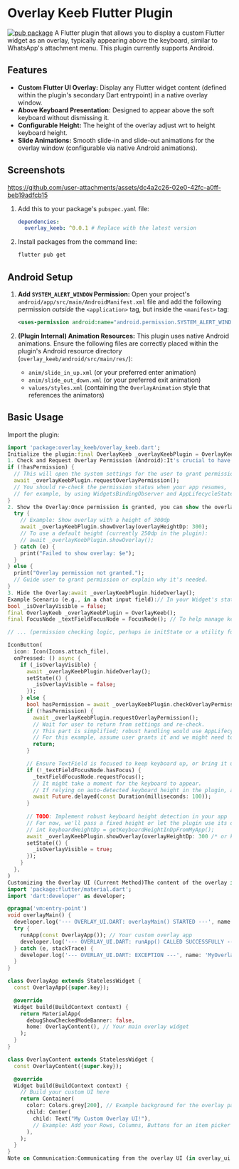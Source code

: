 # Overlay Keeb Flutter Plugin

[![pub package](https://img.shields.io/badge/pub-coming_soon-blue.svg)](https://pub.dev/packages/overlay_keeb) A Flutter plugin that allows you to display a custom Flutter widget as an overlay, typically appearing above the keyboard, similar to WhatsApp's attachment menu. This plugin currently supports Android.

## Features

* **Custom Flutter UI Overlay:** Display any Flutter widget content (defined within the plugin's secondary Dart entrypoint) in a native overlay window.
* **Above Keyboard Presentation:** Designed to appear above the soft keyboard without dismissing it.
* **Configurable Height:** The height of the overlay adjust wrt to height keyboard height.
* **Slide Animations:** Smooth slide-in and slide-out animations for the overlay window (configurable via native Android animations).




## Screenshots
https://github.com/user-attachments/assets/dc4a2c26-02e0-42fc-a0ff-beb19adfcb15



1.  Add this to your package's `pubspec.yaml` file:

    ```yaml
    dependencies:
      overlay_keeb: ^0.0.1 # Replace with the latest version
    ```

2.  Install packages from the command line:

    ```bash
    flutter pub get
    ```

## Android Setup

1.  **Add `SYSTEM_ALERT_WINDOW` Permission:**
    Open your project's `android/app/src/main/AndroidManifest.xml` file and add the following permission *outside* the `<application>` tag, but inside the `<manifest>` tag:

    ```xml
    <uses-permission android:name="android.permission.SYSTEM_ALERT_WINDOW" />
    ```

2.  **(Plugin Internal) Animation Resources:**
    This plugin uses native Android animations. Ensure the following files are correctly placed within the plugin's Android resource directory (`overlay_keeb/android/src/main/res/`):
    * `anim/slide_in_up.xml` (or your preferred enter animation)
    * `anim/slide_out_down.xml` (or your preferred exit animation)
    * `values/styles.xml` (containing the `OverlayAnimation` style that references the animators)

## Basic Usage

Import the plugin:

```dart
import 'package:overlay_keeb/overlay_keeb.dart';
Initialize the plugin:final OverlayKeeb _overlayKeebPlugin = OverlayKeeb();
1. Check and Request Overlay Permission (Android):It's crucial to have the "display over other apps" permission on Android.bool hasPermission = await _overlayKeebPlugin.checkOverlayPermission();
if (!hasPermission) {
  // This will open the system settings for the user to grant permission.
  await _overlayKeebPlugin.requestOverlayPermission();
  // You should re-check the permission status when your app resumes,
  // for example, by using WidgetsBindingObserver and AppLifecycleState.resumed.
}
2. Show the Overlay:Once permission is granted, you can show the overlay. You can optionally specify a height in DP.if (await _overlayKeebPlugin.checkOverlayPermission()) {
  try {
    // Example: Show overlay with a height of 300dp
    await _overlayKeebPlugin.showOverlay(overlayHeightDp: 300);
    // To use a default height (currently 250dp in the plugin):
    // await _overlayKeebPlugin.showOverlay();
  } catch (e) {
    print("Failed to show overlay: $e");
  }
} else {
  print("Overlay permission not granted.");
  // Guide user to grant permission or explain why it's needed.
}
3. Hide the Overlay:await _overlayKeebPlugin.hideOverlay();
Example Scenario (e.g., in a chat input field):// In your Widget's state
bool _isOverlayVisible = false;
final OverlayKeeb _overlayKeebPlugin = OverlayKeeb();
final FocusNode _textFieldFocusNode = FocusNode(); // To help manage keyboard focus

// ... (permission checking logic, perhaps in initState or a utility function) ...

IconButton(
  icon: Icon(Icons.attach_file),
  onPressed: () async {
    if (_isOverlayVisible) {
      await _overlayKeebPlugin.hideOverlay();
      setState(() {
        _isOverlayVisible = false;
      });
    } else {
      bool hasPermission = await _overlayKeebPlugin.checkOverlayPermission();
      if (!hasPermission) {
        await _overlayKeebPlugin.requestOverlayPermission();
        // Wait for user to return from settings and re-check.
        // This part is simplified; robust handling would use AppLifecycleState.
        // For this example, assume user grants it and we might need to tap again.
        return; 
      }

      // Ensure TextField is focused to keep keyboard up, or bring it up.
      if (!_textFieldFocusNode.hasFocus) {
        _textFieldFocusNode.requestFocus();
        // It might take a moment for the keyboard to appear.
        // If relying on auto-detected keyboard height in the plugin, a small delay might be needed.
        await Future.delayed(const Duration(milliseconds: 100)); 
      }
      
      // TODO: Implement robust keyboard height detection in your app
      // For now, we'll pass a fixed height or let the plugin use its default.
      // int keyboardHeightDp = getKeyboardHeightInDpFromMyApp(); 
      await _overlayKeebPlugin.showOverlay(overlayHeightDp: 300 /* or keyboardHeightDp */);
      setState(() {
        _isOverlayVisible = true;
      });
    }
  },
)
Customizing the Overlay UI (Current Method)The content of the overlay is currently a separate Flutter UI defined within the plugin itself, specifically in the file lib/overlay_ui.dart (this file is part of the overlay_keeb plugin's own lib folder).To customize this UI:Open the overlay_keeb plugin project.Navigate to lib/overlay_ui.dart.Modify the overlayMain() function and the widgets it runs (e.g., OverlayApp, OverlayContent). This is where you build the desired layout, buttons, etc., using standard Flutter widgets that will appear in the overlay.Example structure of overlay_ui.dart (inside the plugin):// In overlay_keeb/lib/overlay_ui.dart
import 'package:flutter/material.dart';
import 'dart:developer' as developer;

@pragma('vm:entry-point')
void overlayMain() {
  developer.log('--- OVERLAY_UI.DART: overlayMain() STARTED ---', name: 'MyOverlayDartLog');
  try {
    runApp(const OverlayApp()); // Your custom overlay app
    developer.log('--- OVERLAY_UI.DART: runApp() CALLED SUCCESSFULLY ---', name: 'MyOverlayDartLog');
  } catch (e, stackTrace) {
    developer.log('--- OVERLAY_UI.DART: EXCEPTION ---', name: 'MyOverlayDartLog', error: e, stackTrace: stackTrace);
  }
}

class OverlayApp extends StatelessWidget {
  const OverlayApp({super.key});

  @override
  Widget build(BuildContext context) {
    return MaterialApp(
      debugShowCheckedModeBanner: false,
      home: OverlayContent(), // Your main overlay widget
    );
  }
}

class OverlayContent extends StatelessWidget {
  const OverlayContent({super.key});

  @override
  Widget build(BuildContext context) {
    // Build your custom UI here
    return Container(
      color: Colors.grey[200], // Example background for the overlay panel
      child: Center(
        child: Text("My Custom Overlay UI!"),
        // Example: Add your Rows, Columns, Buttons for an item picker
      ),
    );
  }
}
Note on Communication:Communicating from the overlay UI (in overlay_ui.dart) back to your main application (e.g., when a button in the overlay is tapped) requires setting up a separate MethodChannel for the overlay's Flutter engine. This is an advanced setup.Roadmap & Future EnhancementsiOS Support (WIP): Implement the native overlay functionality for iOS.Dynamic UI from Consuming App (TODO): Explore ways for the consuming Flutter application to directly provide or build the Widget tree for the overlay, rather than it being fixed within the plugin's overlay_ui.dart. This would greatly enhance flexibility.Advanced Animations (TODO):Allow customization of native animations (e.g., duration, interpolator) from Dart.Investigate Flutter-driven animations for the panel itself for more complex effects (e.g., circular reveal), which would require significant changes to the native implementation and inter-engine communication.Robust Keyboard Height Detection (Enhancement): While the plugin accepts a height parameter, building more robust and cross-platform keyboard height detection directly into the plugin or providing clearer guidance for app-side implementation would be beneficial.Bi-directional Communication (Enhancement): Simplify or provide helpers for two-way communication between the main app and the overlay UI (e.g., for overlay button taps to trigger actions in the main app).Issues and ContributionsPlease file any issues, bugs, or feature requests on the GitHub repository. Contributions are welcome!This README is a starting point. Feel free to add more details, API documentation, and examples as the plugin matures.